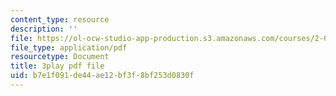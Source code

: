 ```yaml
---
content_type: resource
description: ''
file: https://ol-ocw-studio-app-production.s3.amazonaws.com/courses/2-003sc-engineering-dynamics-fall-2011/b7e1f091de44ae12bf3f8bf253d0830f_iMz0LiqjFmE.pdf
file_type: application/pdf
resourcetype: Document
title: 3play pdf file
uid: b7e1f091-de44-ae12-bf3f-8bf253d0830f
---
```

